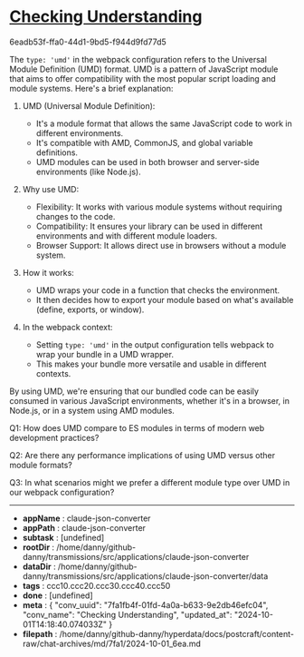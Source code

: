 # [Checking Understanding](https://claude.ai/chat/7fa1fb4f-01fd-4a0a-b633-9e2db46efc04)

6eadb53f-ffa0-44d1-9bd5-f944d9fd77d5

 The `type: 'umd'` in the webpack configuration refers to the Universal Module Definition (UMD) format. UMD is a pattern of JavaScript module that aims to offer compatibility with the most popular script loading and module systems. Here's a brief explanation:

1. UMD (Universal Module Definition):
   - It's a module format that allows the same JavaScript code to work in different environments.
   - It's compatible with AMD, CommonJS, and global variable definitions.
   - UMD modules can be used in both browser and server-side environments (like Node.js).

2. Why use UMD:
   - Flexibility: It works with various module systems without requiring changes to the code.
   - Compatibility: It ensures your library can be used in different environments and with different module loaders.
   - Browser Support: It allows direct use in browsers without a module system.

3. How it works:
   - UMD wraps your code in a function that checks the environment.
   - It then decides how to export your module based on what's available (define, exports, or window).

4. In the webpack context:
   - Setting `type: 'umd'` in the output configuration tells webpack to wrap your bundle in a UMD wrapper.
   - This makes your bundle more versatile and usable in different contexts.

By using UMD, we're ensuring that our bundled code can be easily consumed in various JavaScript environments, whether it's in a browser, in Node.js, or in a system using AMD modules.

Q1: How does UMD compare to ES modules in terms of modern web development practices?

Q2: Are there any performance implications of using UMD versus other module formats?

Q3: In what scenarios might we prefer a different module type over UMD in our webpack configuration?

---

* **appName** : claude-json-converter
* **appPath** : claude-json-converter
* **subtask** : [undefined]
* **rootDir** : /home/danny/github-danny/transmissions/src/applications/claude-json-converter
* **dataDir** : /home/danny/github-danny/transmissions/src/applications/claude-json-converter/data
* **tags** : ccc10.ccc20.ccc30.ccc40.ccc50
* **done** : [undefined]
* **meta** : {
  "conv_uuid": "7fa1fb4f-01fd-4a0a-b633-9e2db46efc04",
  "conv_name": "Checking Understanding",
  "updated_at": "2024-10-01T14:18:40.074033Z"
}
* **filepath** : /home/danny/github-danny/hyperdata/docs/postcraft/content-raw/chat-archives/md/7fa1/2024-10-01_6ea.md